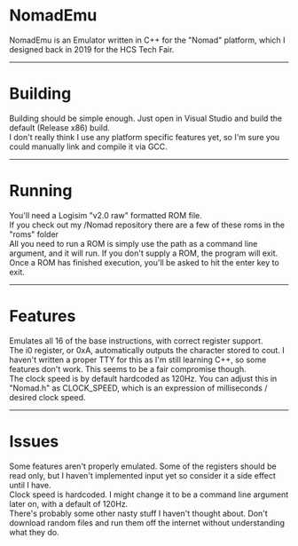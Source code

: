 # NomadEmu
NomadEmu is an Emulator written in C++ for the "Nomad" platform, which I designed back in 2019 for the HCS Tech Fair.
_________
# Building
Building should be simple enough. Just open in Visual Studio and build the default (Release x86) build.  
I don't really think I use any platform specific features yet, so I'm sure you could manually link and compile it via GCC.
_________
# Running
You'll need a Logisim "v2.0 raw" formatted ROM file.  
If you check out my /Nomad repository there are a few of these roms in the "roms" folder  
All you need to run a ROM is simply use the path as a command line argument, and it will run. If you don't supply a ROM, the program will exit.  
Once a ROM has finished execution, you'll be asked to hit the enter key to exit.
_________
# Features
Emulates all 16 of the base instructions, with correct register support.  
The i0 register, or 0xA, automatically outputs the character stored to cout. I haven't written a proper TTY for this as I'm still learning C++, so some features don't work. This seems to be a fair compromise though.  
The clock speed is by default hardcoded as 120Hz. You can adjust this in "Nomad.h" as CLOCK_SPEED, which is an expression of milliseconds / desired clock speed.  
_________
# Issues
Some features aren't properly emulated. Some of the registers should be read only, but I haven't implemented input yet so consider it a side effect until I have.  
Clock speed is hardcoded. I might change it to be a command line argument later on, with a default of 120Hz.  
There's probably some other nasty stuff I haven't thought about. Don't download random files and run them off the internet without understanding what they do.
